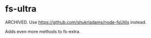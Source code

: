 # fs-ultra

ARCHIVED. Use https://github.com/shukriadams/node-fsUtils instead.

Adds even more methods to fs-extra.
